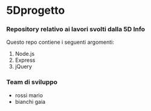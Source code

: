 # 5Dprogetto
### Repository relativo ai lavori svolti dalla 5D Info
Questo repo contiene i seguenti argomenti:
1. Node.js
1. Express
2. jQuery

### Team di sviluppo
- rossi mario
- bianchi gaia
